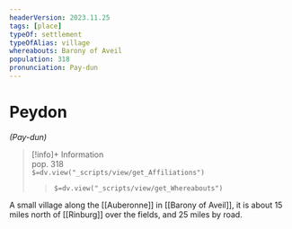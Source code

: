 ```yaml
---
headerVersion: 2023.11.25
tags: [place]
typeOf: settlement
typeOfAlias: village
whereabouts: Barony of Aveil
population: 318
pronunciation: Pay-dun
---
```

# Peydon
*(Pay-dun)*
>[!info]+ Information  
> pop. 318  
> `$=dv.view("_scripts/view/get_Affiliations")`  
>> `$=dv.view("_scripts/view/get_Whereabouts")`

A small village along the [[Auberonne]] in [[Barony of Aveil]], it is about 15 miles north of [[Rinburg]] over the fields, and 25 miles by road. 